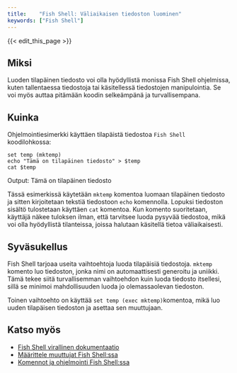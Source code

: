 ```yaml
---
title:    "Fish Shell: Väliaikaisen tiedoston luominen"
keywords: ["Fish Shell"]
---
```


{{< edit_this_page >}}

## Miksi

Luoden tilapäinen tiedosto voi olla hyödyllistä monissa Fish Shell ohjelmissa, kuten tallentaessa tiedostoja tai käsitellessä tiedostojen manipulointia. Se voi myös auttaa pitämään koodin selkeämpänä ja turvallisempana.

## Kuinka

Ohjelmointiesimerkki käyttäen tilapäistä tiedostoa ```Fish Shell``` koodilohkossa:

```
set temp (mktemp)
echo "Tämä on tilapäinen tiedosto" > $temp
cat $temp
```

Output: Tämä on tilapäinen tiedosto

Tässä esimerkissä käytetään ```mktemp``` komentoa luomaan tilapäinen tiedosto ja sitten kirjoitetaan tekstiä tiedostoon ```echo``` komennolla. Lopuksi tiedoston sisältö tulostetaan käyttäen ```cat``` komentoa. Kun komento suoritetaan, käyttäjä näkee tuloksen ilman, että tarvitsee luoda pysyvää tiedostoa, mikä voi olla hyödyllistä tilanteissa, joissa halutaan käsitellä tietoa väliaikaisesti.

## Syväsukellus

Fish Shell tarjoaa useita vaihtoehtoja luoda tilapäisiä tiedostoja. ```mktemp``` komento luo tiedoston, jonka nimi on automaattisesti generoitu ja uniikki. Tämä tekee siitä turvallisemman vaihtoehdon kuin luoda tiedosto itsellesi, sillä se minimoi mahdollisuuden luoda jo olemassaolevan tiedoston.

Toinen vaihtoehto on käyttää ```set temp (exec mktemp)```komentoa, mikä luo uuden tilapäisen tiedoston ja asettaa sen muuttujaan.

## Katso myös

- [Fish Shell virallinen dokumentaatio](https://fishshell.com/docs/current/index.html)
- [Määrittele muuttujat Fish Shell:ssa](https://webkurssi.net/ohjelmointi/shell/muuttujat)
- [Komennot ja ohjelmointi Fish Shell:ssa](https://www.shellscript.sh/index.html)